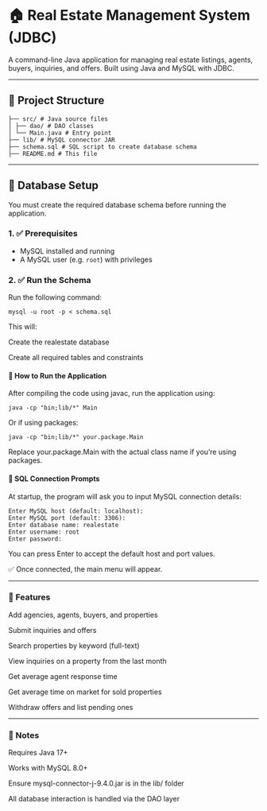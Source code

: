 # 🏠 Real Estate Management System (JDBC)

A command-line Java application for managing real estate listings, agents, buyers, inquiries, and offers. Built using Java and MySQL with JDBC.

---

## 📁 Project Structure

```
├── src/ # Java source files
│ ├── dao/ # DAO classes
│ └── Main.java # Entry point
├── lib/ # MySQL connector JAR
├── schema.sql # SQL script to create database schema
├── README.md # This file
```
---

## 💽 Database Setup

You must create the required database schema before running the application.

### 1. ✅ Prerequisites

- MySQL installed and running
- A MySQL user (e.g. `root`) with privileges

### 2. ✅ Run the Schema

Run the following command:

```
mysql -u root -p < schema.sql
```
This will:

Create the realestate database

Create all required tables and constraints

#### 🏃 How to Run the Application
After compiling the code using javac, run the application using:

```
java -cp "bin;lib/*" Main
```
Or if using packages:

```
java -cp "bin;lib/*" your.package.Main
```
Replace your.package.Main with the actual class name if you’re using packages.

#### 🔐 SQL Connection Prompts
At startup, the program will ask you to input MySQL connection details:

```
Enter MySQL host (default: localhost):
Enter MySQL port (default: 3306):
Enter database name: realestate
Enter username: root
Enter password:
```
You can press Enter to accept the default host and port values.

✅ Once connected, the main menu will appear.

---

### 🧠 Features

Add agencies, agents, buyers, and properties

Submit inquiries and offers

Search properties by keyword (full-text)

View inquiries on a property from the last month

Get average agent response time

Get average time on market for sold properties

Withdraw offers and list pending ones

--- 
### 📌 Notes
Requires Java 17+

Works with MySQL 8.0+

Ensure mysql-connector-j-9.4.0.jar is in the lib/ folder

All database interaction is handled via the DAO layer